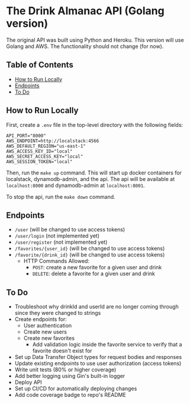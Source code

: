 # The Drink Almanac API (Golang version) <!-- omit in toc -->

The original API was built using Python and Heroku. This version will use Golang and AWS. The functionality should not change (for now).


## Table of Contents <!-- omit in toc -->

- [How to Run Locally](#how-to-run-locally)
- [Endpoints](#endpoints)
- [To Do](#to-do)


## How to Run Locally

First, create a `.env` file in the top-level directory with the following fields:
```
API_PORT="8000"
AWS_ENDPOINT=http://localstack:4566
AWS_DEFAULT_REGION="us-east-1"
AWS_ACCESS_KEY_ID="local"
AWS_SECRET_ACCESS_KEY="local"
AWS_SESSION_TOKEN="local"
```

Then, run the `make up` command. This will start up docker containers for localstack, dynamodb-admin, and the api. The api will be available at `localhost:8000` and dynamodb-admin at `localhost:8001`.

To stop the api, run the `make down` command.


## Endpoints

- `/user` (will be changed to use access tokens)
- `/user/login` (not implemented yet)
- `/user/register` (not implemented yet)
- `/favorites/{user_id}` (will be changed to use access tokens)
- `/favorite/{drink_id}` (will be changed to use access tokens)
  - HTTP Commands Allowed:
    - `POST`: create a new favorite for a given user and drink
    - `DELETE`: delete a favorite for a given user and drink


## To Do

- Troubleshoot why drinkId and userId are no longer coming through since they were changed to strings
- Create endpoints for:
  - User authentication
  - Create new users
  - Create new favorites
    - Add validation logic inside the favorite service to verify that a favorite doesn't exist for 
- Set up Data Transfer Object types for request bodies and responses
- Update existing endpoints to use user authorization (access tokens)
- Write unit tests (80% or higher coverage)
- Add better logging using Gin's built-in logger
- Deploy API
- Set up CI/CD for automatically deploying changes
- Add code coverage badge to repo's README